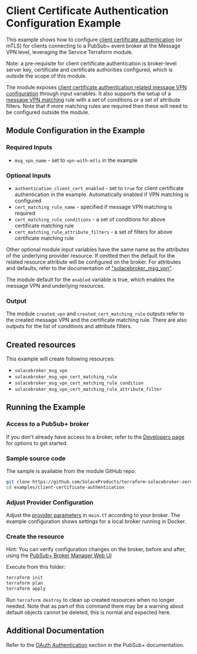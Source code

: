 # Client Certificate Authentication Configuration Example

This example shows how to configure [client certificate authentication](https://docs.solace.com/Security/Configuring-Client-Authentication.htm#Client-Cert) (or mTLS) for clients connecting to a PubSub+ event broker at the Message VPN level, leveraging the Service Terraform module.

Note: a pre-requisite for client certificate authentication is broker-level server key, certificate and certificate authorities configured, which is outside the scope of this module.

The module exposes [client certificate authentication related message VPN configuration](https://docs.solace.com/Security/Configuring-Client-Authentication.htm#Client-CERT-VPNs) through input variables. It also supports the setup of a [message VPN matching](https://docs.solace.com/Security/Configuring-Client-Authentication.htm#Configur) rule with a set of conditions or a set of attribute filters. Note that if more matching rules are required then these will need to be configured outside the module.

## Module Configuration in the Example

### Required Inputs

* `msg_vpn_name` - set to `vpn-with-mtls` in the example

### Optional Inputs

* `authentication_client_cert_enabled` - set to `true` for client certificate authentication in the example. Automatically enabled if VPN matching is configured
* `cert_matching_rule_name` - specified if message VPN matching is required
* `cert_matching_rule_conditions` - a set of conditions for above certificate matching rule
* `cert_matching_rule_attribute_filters` - a set of filters for above certificate matching rule

Other optional module input variables have the same name as the attributes of the underlying provider resource. If omitted then the default for the related resource attribute will be configured on the broker. For attributes and defaults, refer to the documentation of ["solacebroker_msg_vpn"](https://registry.terraform.io/providers/SolaceProducts/solacebroker/latest/docs/resources/msg_vpn#optional).

The module default for the `enabled` variable is true, which enables the message VPN and underlying resources.

### Output

The module `created_vpn` and `created_cert_matching_rule` outputs refer to the created message VPN and the certificate matching rule. There are also outputs for the list of conditions and attribute filters.

## Created resources

This example will create following resources:

* `solacebroker_msg_vpn`
* `solacebroker_msg_vpn_cert_matching_rule`
* `solacebroker_msg_vpn_cert_matching_rule_condition`
* `solacebroker_msg_vpn_cert_matching_rule_attribute_filter`

## Running the Example

### Access to a PubSub+ broker

If you don't already have access to a broker, refer to the [Developers page](https://www.solace.dev/) for options to get started.

### Sample source code

The sample is available from the module GitHub repo:

```bash
git clone https://github.com/SolaceProducts/terraform-solacebroker-service.git
cd examples/client-certificate-authentication
```

### Adjust Provider Configuration

Adjust the [provider parameters](https://registry.terraform.io/providers/SolaceProducts/solacebroker/latest/docs#schema) in `main.tf` according to your broker. The example configuration shows settings for a local broker running in Docker.

### Create the resource

Hint: You can verify configuration changes on the broker, before and after, using the [PubSub+ Broker Manager Web UI](https://docs.solace.com/Admin/Broker-Manager/PubSub-Manager-Overview.htm)

Execute from this folder:

```bash
terraform init
terraform plan
terraform apply
```

Run `terraform destroy` to clean up created resources when no longer needed. Note that as part of this command there may be a warning about default objects cannot be deleted, this is normal and expected here.

## Additional Documentation

Refer to the [OAuth Authentication](https://docs.solace.com/Security/Configuring-Client-Authentication.htm#OAuth) section in the PubSub+ documentation.
